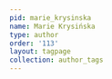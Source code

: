 ```yaml
---
pid: marie_krysinska
name: Marie Krysińska
type: author
order: '113'
layout: tagpage
collection: author_tags
---
```

